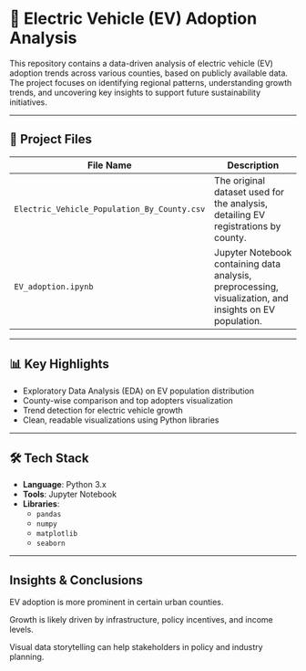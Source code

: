 # 🔌 Electric Vehicle (EV) Adoption Analysis

This repository contains a data-driven analysis of electric vehicle (EV) adoption trends across various counties, based on publicly available data. The project focuses on identifying regional patterns, understanding growth trends, and uncovering key insights to support future sustainability initiatives.

---

## 📁 Project Files

| File Name                            | Description |
|-------------------------------------|-------------|
| `Electric_Vehicle_Population_By_County.csv` | The original dataset used for the analysis, detailing EV registrations by county. |
| `EV_adoption.ipynb` | Jupyter Notebook containing data analysis, preprocessing, visualization, and insights on EV population. |
---

## 📊 Key Highlights

- Exploratory Data Analysis (EDA) on EV population distribution
- County-wise comparison and top adopters visualization
- Trend detection for electric vehicle growth
- Clean, readable visualizations using Python libraries

---

## 🛠️ Tech Stack

- **Language**: Python 3.x  
- **Tools**: Jupyter Notebook  
- **Libraries**: 
  - `pandas`
  - `numpy`
  - `matplotlib`
  - `seaborn`

---

## Insights & Conclusions

EV adoption is more prominent in certain urban counties.

Growth is likely driven by infrastructure, policy incentives, and income levels.

Visual data storytelling can help stakeholders in policy and industry planning.
